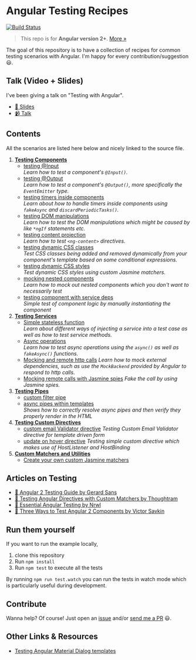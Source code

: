 # Angular Testing Recipes

[![Build Status](https://travis-ci.org/juristr/angular-testing-recipes.svg?branch=master)](https://travis-ci.org/juristr/angular-testing-recipes)

> This repo is for **Angular version 2+**. [More &raquo;](https://juristr.com/blog/2016/12/let-me-explain-angular-release-cycles/)

The goal of this repository is to have a collection of recipes for common testing scenarios with Angular. I'm happy for every contribution/suggestion :smiley:.

## Talk (Video + Slides)

I've been giving a talk on "Testing with Angular".

* [:notebook: Slides](https://docs.google.com/presentation/d/1gJCBr_M5dCcCX9WUM52ZUAKVlPj6hQv3MYXKlgFMpSA/edit?usp=sharing)
* [:video_camera: Talk](https://www.youtube.com/watch?v=Uw_XomCJaGQ)

## Contents

All the scenarios are listed here below and nicely linked to the source file.

1.  [**Testing Components**](./src/app/components)
    * [testing @Input](./src/app/components/input.component.spec.ts)  
      _Learn how to test a component's `@Input()`._
    * [testing @Output](./src/app/components/output.component.spec.ts)  
      _Learn how to test a component's `@Output()`, more specifically the `EventEmitter` type._
    * [testing timers inside components](./src/app/components/counter.component.spec.ts)  
      _Learn about how to handle timers inside components using `fakeAsync` and `discardPeriodicTasks()`._
    * [testing DOM manipulations](./src/app/components/domtesting.component.spec.ts)  
      _Learn how to test the DOM manipulations which might be caused by like `*ngIf` statements etc._
    * [testing content projection](./src/app/components/content-projection.component.spec.ts)  
      _Learn how to test `<ng-content>` directives._
    * [testing dynamic CSS classes](./src/app/components/dynamic-css-classes.component.spec.ts)  
      _Test CSS classes being added and removed dynamically from your component's template based on some conditional expressions._
    * [testing dynamic CSS styles](./src/app/components/dynamic-styles.component.spec.ts)  
      _Test dynamic CSS styles using custom Jasmine matchers._
    * [mocking nested components](./src/app/components/nested.component.spec.ts)  
      _Learn how to mock out nested components which you don't want to necessarily test_
    * [testing component with service deps](./src/app/components/component-mock-external.component.spec.ts)  
      _Simple test of component logic by manually instantiating the component_
1.  [**Testing Services**](./src/app/services)
    * [Simple stateless function](./src/app/services/greeting.service.spec.ts)  
      _Learn about different ways of injecting a service into a test case as well as how to test service methods._
    * [Async operations](./src/app/services/async.service.spec.ts)  
      _Learn how to test async operations using the `async()` as well as `fakeAsync()` functions._
    * [Mocking and remote http calls](./src/app/services/remote.service.spec.ts)
      _Learn how to mock external dependencies, such as use the `MockBackend` provided by Angular to respond to http calls._
    * [Mocking remote calls with Jasmine spies](./src/app/services/remote.service.fake-call.spec.ts)
      _Fake the call by using Jasmine spies._
1.  [**Testing Pipes**](./src/app/pipes)
    * [custom filter pipe](./src/app/pipes/filter.pipe.spec.ts)
    * [async pipes within templates](./src/app/components/async-stream.component.spec.ts)  
      _Shows how to correctly resolve async pipes and then verify they properly render in the HTML_
1.  [**Testing Custom Directives**](./src/app/directives)
    * [custom email Validator directive](./src/app/directives/emailvalidator.spec.ts)
      _Testing Custom Email Validator directive for template driven form_
    * [update on hover directive](./src/app/components/updateonhover.directive.spec.ts)
      _Testing simple custom directive which makes use of HostListener and HostBinding_
1.  [**Custom Matchers and Utilities**](./src/app/utils)
    * [Create your own custom Jasmine matchers](./src/app/utils/custom-matchers.ts)

## Articles on Testing

* [:notebook: Angular 2 Testing Guide by Gerard Sans](https://medium.com/google-developer-experts/angular-2-testing-guide-a485b6cb1ef0)
* [:notebook: Testing Angular Directives with Custom Matchers by Thoughtram](https://blog.thoughtram.io/angular/2016/12/27/angular-2-advance-testing-with-custom-matchers.html)
* [:notebook: Essential Angular Testing by Nrwl](https://blog.nrwl.io/essential-angular-testing-192315f8be9b#.undqs5icx)
* [:notebook: Three Ways to Test Angular 2 Components by Victor Savkin](https://vsavkin.com/three-ways-to-test-angular-2-components-dcea8e90bd8d#.hif9f24b5)

## Run them yourself

If you want to run the example locally,

1.  clone this repository
1.  Run `npm install`
1.  Run `npm test` to execute all the tests

By running `npm run test.watch` you can run the tests in watch mode which is particularly useful during development.

## Contribute

Wanna help? Of course! Just open an [issue](https://github.com/juristr/angular-testing-recipes/issues) and/or [send me a PR](https://github.com/juristr/angular-testing-recipes/pulls) :smiley:.

## Other Links & Resources

* [Testing Angular Material Dialog templates](http://angular-tips.com/blog/2018/02/testing-angular-material-dialog-templates/)
